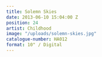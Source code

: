 ```yaml
---
title: Solemn Skies
date: 2013-06-10 15:04:00 Z
position: 24
artist: Childhood
image: "/uploads/solemn-skies.jpg"
catalogue-number: HA012
format: 10" / Digital
---
```


